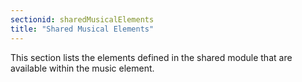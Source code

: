 ```yaml
---
sectionid: sharedMusicalElements
title: "Shared Musical Elements"
---
```





This section lists the elements defined in the shared module that are available within
the
music element.






